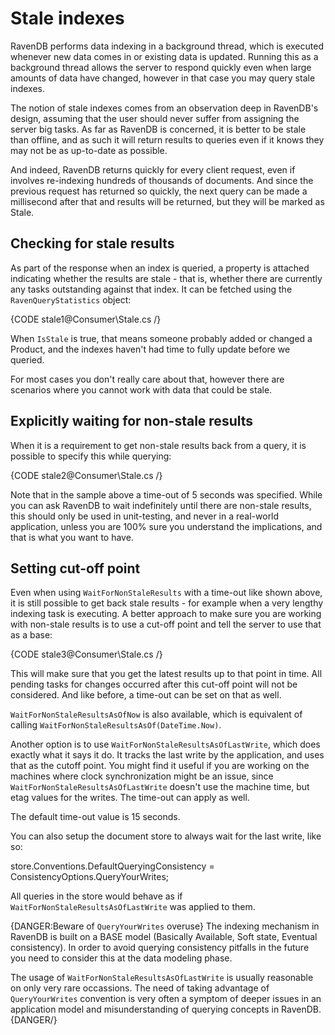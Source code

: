 ﻿# Stale indexes

RavenDB performs data indexing in a background thread, which is executed whenever new data comes in or existing data is updated. Running this as a background thread allows the server to respond quickly even when large amounts of data have changed, however in that case you may query stale indexes.

The notion of stale indexes comes from an observation deep in RavenDB's design, assuming that the user should never suffer from assigning the server big tasks. As far as RavenDB is concerned, it is better to be stale than offline, and as such it will return results to queries even if it knows they may not be as up-to-date as possible.

And indeed, RavenDB returns quickly for every client request, even if involves re-indexing hundreds of thousands of documents. And since the previous request has returned so quickly, the next query can be made a millisecond after that and results will be returned, but they will be marked as Stale.

## Checking for stale results

As part of the response when an index is queried, a property is attached indicating whether the results are stale - that is, whether there are currently any tasks outstanding against that index. It can be fetched using the `RavenQueryStatistics` object:

{CODE stale1@Consumer\Stale.cs /}

When `IsStale` is true, that means someone probably added or changed a Product, and the indexes haven't had time to fully update before we queried.

For most cases you don't really care about that, however there are scenarios where you cannot work with data that could be stale.

## Explicitly waiting for non-stale results

When it is a requirement to get non-stale results back from a query, it is possible to specify this while querying:

{CODE stale2@Consumer\Stale.cs /}

Note that in the sample above a time-out of 5 seconds was specified. While you can ask RavenDB to wait indefinitely until there are non-stale results, this should only be used in unit-testing, and never in a real-world application, unless you are 100% sure you understand the implications, and that is what you want to have.

## Setting cut-off point

Even when using `WaitForNonStaleResults` with a time-out like shown above, it is still possible to get back stale results - for example when a very lengthy indexing task is executing. A better approach to make sure you are working with non-stale results is to use a cut-off point and tell the server to use that as a base:

{CODE stale3@Consumer\Stale.cs /}

This will make sure that you get the latest results up to that point in time. All pending tasks for changes occurred after this cut-off point will not be considered. And like before, a time-out can be set on that as well.

`WaitForNonStaleResultsAsOfNow` is also available, which is equivalent of calling `WaitForNonStaleResultsAsOf(DateTime.Now)`.

Another option is to use `WaitForNonStaleResultsAsOfLastWrite`, which does exactly what it says it do. It tracks the last write by the application, and uses that as the cutoff point. You might find it useful if you are working on the machines where clock synchronization might be an issue, since `WaitForNonStaleResultsAsOfLastWrite` doesn't use the machine time, but etag values for the writes. The time-out can apply as well.

The default time-out value is 15 seconds.

You can also setup the document store to always wait for the last write, like so:

  store.Conventions.DefaultQueryingConsistency = ConsistencyOptions.QueryYourWrites;

All queries in the store would behave as if `WaitForNonStaleResultsAsOfLastWrite` was applied to them.

{DANGER:Beware of `QueryYourWrites` overuse}
The indexing mechanism in RavenDB is built on a BASE model (Basically Available, Soft state, Eventual consistency). In order to avoid querying consistency pitfalls in the future you need to consider this at the data modeling phase.

The usage of `WaitForNonStaleResultsAsOfLastWrite` is usually reasonable on only very rare occassions. The need of taking advantage of `QueryYourWrites` convention is very often a symptom of deeper issues in an application model and misunderstanding of querying concepts in RavenDB. 
{DANGER/}
